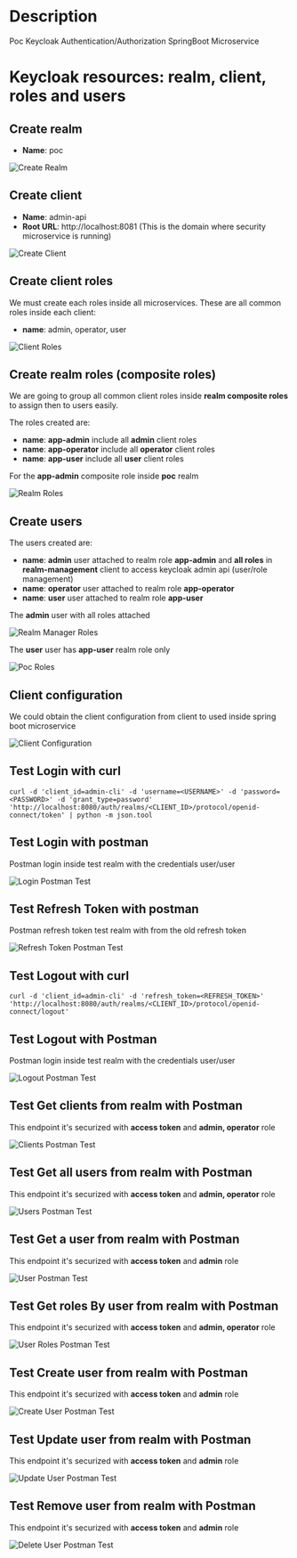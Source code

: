 # Description
Poc Keycloak Authentication/Authorization SpringBoot Microservice

# Keycloak resources: realm, client, roles and users

## Create realm

- **Name**: poc

![Create Realm](captures/keycloak_realm.png "Create Realm")

## Create client

- **Name**: admin-api
- **Root URL**: http://localhost:8081 (This is the domain where security microservice is running)

![Create Client](captures/keycloak_client.png "Create Client")

## Create client roles
We must create each roles inside all microservices. These are all common roles inside each client:

- **name**: admin, operator, user

![Client Roles](captures/client_roles.png "Client Roles")

## Create realm roles (composite roles)
We are going to group all common client roles inside **realm composite roles** to assign then to users easily.

The roles created are:

- **name**: **app-admin** include all **admin** client roles
- **name**: **app-operator** include all **operator** client roles
- **name**: **app-user** include all **user** client roles

For the **app-admin** composite role inside **poc** realm

![Realm Roles](captures/realm_roles.png "Realm Roles")

## Create users

The users created are:

- **name**: **admin** user attached to realm role **app-admin** and **all roles** in **realm-management** client to access keycloak admin api (user/role management)
- **name**: **operator** user attached to realm role **app-operator**
- **name**: **user** user attached to realm role **app-user**

The **admin** user with all roles attached

![Realm Manager Roles](captures/roles_real-manager.png "Realm Manager Roles")

The **user** user has **app-user** realm role only

![Poc Roles](captures/roles_poc.png "Poc Roles")

## Client configuration
We could obtain the client configuration from client to used inside spring boot microservice

![Client Configuration](captures/client_config.png "Client Configuration")

## Test Login with curl
```shell
curl -d 'client_id=admin-cli' -d 'username=<USERNAME>' -d 'password=<PASSWORD>' -d 'grant_type=password' 'http://localhost:8080/auth/realms/<CLIENT_ID>/protocol/openid-connect/token' | python -m json.tool
```

## Test Login with postman
Postman login inside test realm with the credentials user/user

![Login Postman Test](captures/postman_login.png "Login Postman Test")

## Test Refresh Token with postman
Postman refresh token test realm with from the old refresh token

![Refresh Token Postman Test](captures/postman_refresh.png "Refresh Token Postman Test")

## Test Logout with curl
```shell
curl -d 'client_id=admin-cli' -d 'refresh_token=<REFRESH_TOKEN>' 'http://localhost:8080/auth/realms/<CLIENT_ID>/protocol/openid-connect/logout'
```

## Test Logout with Postman
Postman login inside test realm with the credentials user/user

![Logout Postman Test](captures/postman_logout.png "Logout Postman Test")

## Test Get clients from realm with Postman
This endpoint it's securized with **access token** and **admin, operator** role

![Clients Postman Test](captures/postman_clients.png "Clients Postman Test")

## Test Get all users from realm with Postman
This endpoint it's securized with **access token** and **admin, operator** role

![Users Postman Test](captures/postman_users.png "Users Postman Test")

## Test Get a user from realm with Postman
This endpoint it's securized with **access token** and **admin** role

![User Postman Test](captures/postman_user.png "User Postman Test")

## Test Get roles By user from realm with Postman
This endpoint it's securized with **access token** and **admin, operator** role

![User Roles Postman Test](captures/postman_roles.png "User Roles Postman Test")

## Test Create user from realm with Postman
This endpoint it's securized with **access token** and **admin** role

![Create User Postman Test](captures/postman_create_users.png "Create User Postman Test")

## Test Update user from realm with Postman
This endpoint it's securized with **access token** and **admin** role

![Update User Postman Test](captures/postman_update_user.png "Update User Postman Test")

## Test Remove user from realm with Postman
This endpoint it's securized with **access token** and **admin** role

![Delete User Postman Test](captures/postman_delete_user.png "Delete User Postman Test")